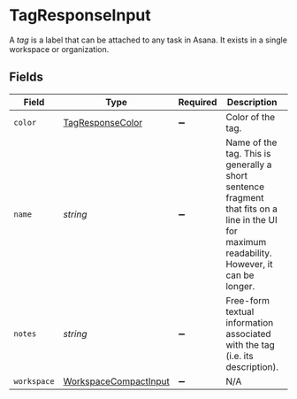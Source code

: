# TagResponseInput

A *tag* is a label that can be attached to any task in Asana. It exists in a single workspace or organization.


## Fields

| Field                                                                                                                                          | Type                                                                                                                                           | Required                                                                                                                                       | Description                                                                                                                                    | Example                                                                                                                                        |
| ---------------------------------------------------------------------------------------------------------------------------------------------- | ---------------------------------------------------------------------------------------------------------------------------------------------- | ---------------------------------------------------------------------------------------------------------------------------------------------- | ---------------------------------------------------------------------------------------------------------------------------------------------- | ---------------------------------------------------------------------------------------------------------------------------------------------- |
| `color`                                                                                                                                        | [TagResponseColor](../../models/shared/tagresponsecolor.md)                                                                                    | :heavy_minus_sign:                                                                                                                             | Color of the tag.                                                                                                                              | light-green                                                                                                                                    |
| `name`                                                                                                                                         | *string*                                                                                                                                       | :heavy_minus_sign:                                                                                                                             | Name of the tag. This is generally a short sentence fragment that fits on a line in the UI for maximum readability. However, it can be longer. | Stuff to buy                                                                                                                                   |
| `notes`                                                                                                                                        | *string*                                                                                                                                       | :heavy_minus_sign:                                                                                                                             | Free-form textual information associated with the tag (i.e. its description).                                                                  | Mittens really likes the stuff from Humboldt.                                                                                                  |
| `workspace`                                                                                                                                    | [WorkspaceCompactInput](../../models/shared/workspacecompactinput.md)                                                                          | :heavy_minus_sign:                                                                                                                             | N/A                                                                                                                                            |                                                                                                                                                |